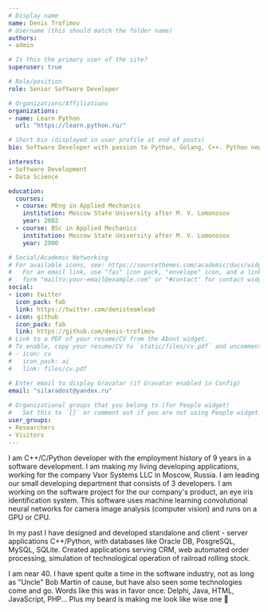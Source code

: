 ```yaml
---
# Display name
name: Denis Trofimov
# Username (this should match the folder name)
authors:
- admin

# Is this the primary user of the site?
superuser: true

# Role/position
role: Senior Software Developer

# Organizations/Affiliations
organizations:
- name: Learn Python
  url: "https://learn.python.ru/"

# Short bio (displayed in user profile at end of posts)
bio: Software Developer with passion to Python, Golang, C++. Python newbie mentor.

interests:
- Software Development
- Data Science

education:
  courses:
  - course: MEng in Applied Mechanics
    institution: Moscow State University after M. V. Lomonosov
    year: 2002
  - course: BSc in Applied Mechanics
    institution: Moscow State University after M. V. Lomonosov
    year: 2000

# Social/Academic Networking
# For available icons, see: https://sourcethemes.com/academic/docs/widgets/#icons
#   For an email link, use "fas" icon pack, "envelope" icon, and a link in the
#   form "mailto:your-email@example.com" or "#contact" for contact widget.
social:
- icon: twitter
  icon_pack: fab
  link: https://twitter.com/denisteamlead
- icon: github
  icon_pack: fab
  link: https://github.com/denis-trofimov
# Link to a PDF of your resume/CV from the About widget.
# To enable, copy your resume/CV to `static/files/cv.pdf` and uncomment the lines below.  
# - icon: cv
#   icon_pack: ai
#   link: files/cv.pdf

# Enter email to display Gravatar (if Gravatar enabled in Config)
email: "silaradost@yandex.ru"
  
# Organizational groups that you belong to (for People widget)
#   Set this to `[]` or comment out if you are not using People widget.  
user_groups:
- Researchers
- Visitors
---
```


I am C++/C/Python developer with the employment history of 9 years in a software development.
I am making my living developing applications, working for the company Vsor Systems LLC in Moscow, Russia.
I am leading our small developing department that consists of 3 developers.
I am working on the software project for the our company's product, an eye iris identification system. This software uses machine learning convolutional neural networks for camera image analysis (computer vision) and runs on a GPU or CPU.

In my past I have designed and developed standalone and client - server applications  C++/Python, with databases like Oracle DB, PosgreSQL, MySQL, SQLite.
Created applications serving CRM, web automated order processing, simulation of technological operation of railroad rolling stock.

I am near 40. I have spent quite a time in the software industry, not as long as "Uncle" Bob Martin of cause, but have also seen some technologies come and go. Words like this was in favor once: Delphi, Java, HTML, JavaScript, PHP... Plus my beard is making me look like wise one 🙂
